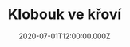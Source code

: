 ---
title: Klobouk ve křoví
status: Published
date: 2020-07-01T12:00:00.000Z
text: |-
  Vítr vane pouští,\
  po písku žene klobouk\
  zahnal ho do houští,\
  starý a černý klobouk\
  Kdepak je ta hlava,\
  která klobouk nosila\
  byla černá či plavá,\
  komu asi patřila

  Kdo to v poušti zmizel,\
  odkud šel a kam\
  jaký kdo měl svízel,\
  že byl v poušti sám\
  Jen zaváté stopy,\
  starý klobouk ve křoví\
  nikdo nic nepochopí,\
  nikdo se nic nedoví
---